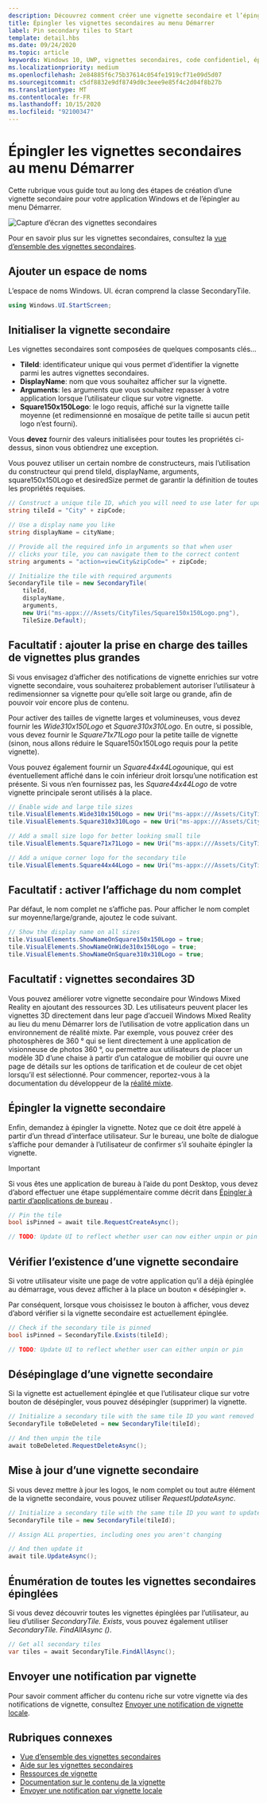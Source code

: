 ```yaml
---
description: Découvrez comment créer une vignette secondaire et l’épingler au menu démarrer par programmation à partir d’une application plateforme Windows universelle (UWP).
title: Épingler les vignettes secondaires au menu Démarrer
label: Pin secondary tiles to Start
template: detail.hbs
ms.date: 09/24/2020
ms.topic: article
keywords: Windows 10, UWP, vignettes secondaires, code confidentiel, épinglage, démarrage rapide, exemple de code, exemple, secondarytile
ms.localizationpriority: medium
ms.openlocfilehash: 2e84885f6c75b37614c054fe1919cf71e09d5d07
ms.sourcegitcommit: c5df8832e9df8749d0c3eee9e85f4c2d04f8b27b
ms.translationtype: MT
ms.contentlocale: fr-FR
ms.lasthandoff: 10/15/2020
ms.locfileid: "92100347"
---
```

# <a name="pin-secondary-tiles-to-start"></a>Épingler les vignettes secondaires au menu Démarrer


Cette rubrique vous guide tout au long des étapes de création d’une vignette secondaire pour votre application Windows et de l’épingler au menu Démarrer.

![Capture d’écran des vignettes secondaires](images/secondarytiles.png)

Pour en savoir plus sur les vignettes secondaires, consultez la [vue d’ensemble des vignettes secondaires](secondary-tiles.md).


## <a name="add-namespace"></a>Ajouter un espace de noms

L’espace de noms Windows. UI. écran comprend la classe SecondaryTile.

```csharp
using Windows.UI.StartScreen;
```


## <a name="initialize-the-secondary-tile"></a>Initialiser la vignette secondaire

Les vignettes secondaires sont composées de quelques composants clés...

* **TileId**: identificateur unique qui vous permet d’identifier la vignette parmi les autres vignettes secondaires.
* **DisplayName**: nom que vous souhaitez afficher sur la vignette.
* **Arguments**: les arguments que vous souhaitez repasser à votre application lorsque l’utilisateur clique sur votre vignette.
* **Square150x150Logo**: le logo requis, affiché sur la vignette taille moyenne (et redimensionné en mosaïque de petite taille si aucun petit logo n’est fourni).

Vous **devez** fournir des valeurs initialisées pour toutes les propriétés ci-dessus, sinon vous obtiendrez une exception.

Vous pouvez utiliser un certain nombre de constructeurs, mais l’utilisation du constructeur qui prend tileId, displayName, arguments, square150x150Logo et desiredSize permet de garantir la définition de toutes les propriétés requises.

```csharp
// Construct a unique tile ID, which you will need to use later for updating the tile
string tileId = "City" + zipCode;

// Use a display name you like
string displayName = cityName;

// Provide all the required info in arguments so that when user
// clicks your tile, you can navigate them to the correct content
string arguments = "action=viewCity&zipCode=" + zipCode;

// Initialize the tile with required arguments
SecondaryTile tile = new SecondaryTile(
    tileId,
    displayName,
    arguments,
    new Uri("ms-appx:///Assets/CityTiles/Square150x150Logo.png"),
    TileSize.Default);
```


## <a name="optional-add-support-for-larger-tile-sizes"></a>Facultatif : ajouter la prise en charge des tailles de vignettes plus grandes

Si vous envisagez d’afficher des notifications de vignette enrichies sur votre vignette secondaire, vous souhaiterez probablement autoriser l’utilisateur à redimensionner sa vignette pour qu’elle soit large ou grande, afin de pouvoir voir encore plus de contenu.

Pour activer des tailles de vignette larges et volumineuses, vous devez fournir les *Wide310x150Logo* et *Square310x310Logo*. En outre, si possible, vous devez fournir le *Square71x71Logo* pour la petite taille de vignette (sinon, nous allons réduire le Square150x150Logo requis pour la petite vignette).

Vous pouvez également fournir un *Square44x44Logo*unique, qui est éventuellement affiché dans le coin inférieur droit lorsqu’une notification est présente. Si vous n’en fournissez pas, les *Square44x44Logo* de votre vignette principale seront utilisés à la place.

```csharp
// Enable wide and large tile sizes
tile.VisualElements.Wide310x150Logo = new Uri("ms-appx:///Assets/CityTiles/Wide310x150Logo.png");
tile.VisualElements.Square310x310Logo = new Uri("ms-appx:///Assets/CityTiles/Square310x310Logo.png");

// Add a small size logo for better looking small tile
tile.VisualElements.Square71x71Logo = new Uri("ms-appx:///Assets/CityTiles/Square71x71Logo.png");

// Add a unique corner logo for the secondary tile
tile.VisualElements.Square44x44Logo = new Uri("ms-appx:///Assets/CityTiles/Square44x44Logo.png");
```


## <a name="optional-enable-showing-the-display-name"></a>Facultatif : activer l’affichage du nom complet

Par défaut, le nom complet ne s’affiche pas. Pour afficher le nom complet sur moyenne/large/grande, ajoutez le code suivant.

```csharp
// Show the display name on all sizes
tile.VisualElements.ShowNameOnSquare150x150Logo = true;
tile.VisualElements.ShowNameOnWide310x150Logo = true;
tile.VisualElements.ShowNameOnSquare310x310Logo = true;
```


## <a name="optional-3d-secondary-tiles"></a>Facultatif : vignettes secondaires 3D
Vous pouvez améliorer votre vignette secondaire pour Windows Mixed Reality en ajoutant des ressources 3D. Les utilisateurs peuvent placer les vignettes 3D directement dans leur page d’accueil Windows Mixed Reality au lieu du menu Démarrer lors de l’utilisation de votre application dans un environnement de réalité mixte. Par exemple, vous pouvez créer des photosphères de 360 ° qui se lient directement à une application de visionneuse de photos 360 °, ou permettre aux utilisateurs de placer un modèle 3D d’une chaise à partir d’un catalogue de mobilier qui ouvre une page de détails sur les options de tarification et de couleur de cet objet lorsqu’il est sélectionné. Pour commencer, reportez-vous à la documentation du développeur de la [réalité mixte](https://developer.microsoft.com/windows/mixed-reality/implementing_3d_deep_links_for_your_app_in_the_windows_mixed_reality_home).



## <a name="pin-the-secondary-tile"></a>Épingler la vignette secondaire

Enfin, demandez à épingler la vignette. Notez que ce doit être appelé à partir d’un thread d’interface utilisateur. Sur le bureau, une boîte de dialogue s’affiche pour demander à l’utilisateur de confirmer s’il souhaite épingler la vignette.

> [!IMPORTANT]
> Si vous êtes une application de bureau à l’aide du pont Desktop, vous devez d’abord effectuer une étape supplémentaire comme décrit dans [Épingler à partir d’applications de bureau](secondary-tiles-desktop-pinning.md) .

```csharp
// Pin the tile
bool isPinned = await tile.RequestCreateAsync();

// TODO: Update UI to reflect whether user can now either unpin or pin
```


## <a name="check-if-a-secondary-tile-exists"></a>Vérifier l’existence d’une vignette secondaire

Si votre utilisateur visite une page de votre application qu’il a déjà épinglée au démarrage, vous devez afficher à la place un bouton « désépingler ».

Par conséquent, lorsque vous choisissez le bouton à afficher, vous devez d’abord vérifier si la vignette secondaire est actuellement épinglée.

```csharp
// Check if the secondary tile is pinned
bool isPinned = SecondaryTile.Exists(tileId);

// TODO: Update UI to reflect whether user can either unpin or pin
```


## <a name="unpinning-a-secondary-tile"></a>Désépinglage d’une vignette secondaire

Si la vignette est actuellement épinglée et que l’utilisateur clique sur votre bouton de désépingler, vous pouvez désépingler (supprimer) la vignette.

```csharp
// Initialize a secondary tile with the same tile ID you want removed
SecondaryTile toBeDeleted = new SecondaryTile(tileId);

// And then unpin the tile
await toBeDeleted.RequestDeleteAsync();
```


## <a name="updating-a-secondary-tile"></a>Mise à jour d’une vignette secondaire

Si vous devez mettre à jour les logos, le nom complet ou tout autre élément de la vignette secondaire, vous pouvez utiliser *RequestUpdateAsync*.

```csharp
// Initialize a secondary tile with the same tile ID you want to update
SecondaryTile tile = new SecondaryTile(tileId);

// Assign ALL properties, including ones you aren't changing

// And then update it
await tile.UpdateAsync();
```


## <a name="enumerating-all-pinned-secondary-tiles"></a>Énumération de toutes les vignettes secondaires épinglées

Si vous devez découvrir toutes les vignettes épinglées par l’utilisateur, au lieu d’utiliser *SecondaryTile. Exists*, vous pouvez également utiliser *SecondaryTile. FindAllAsync ()*.

```csharp
// Get all secondary tiles
var tiles = await SecondaryTile.FindAllAsync();
```


## <a name="send-a-tile-notification"></a>Envoyer une notification par vignette

Pour savoir comment afficher du contenu riche sur votre vignette via des notifications de vignette, consultez [Envoyer une notification de vignette locale](sending-a-local-tile-notification.md).


## <a name="related"></a>Rubriques connexes

* [Vue d’ensemble des vignettes secondaires](secondary-tiles.md)
* [Aide sur les vignettes secondaires](secondary-tiles-guidance.md)
* [Ressources de vignette](../../style/app-icons-and-logos.md)
* [Documentation sur le contenu de la vignette](create-adaptive-tiles.md)
* [Envoyer une notification par vignette locale](sending-a-local-tile-notification.md)
